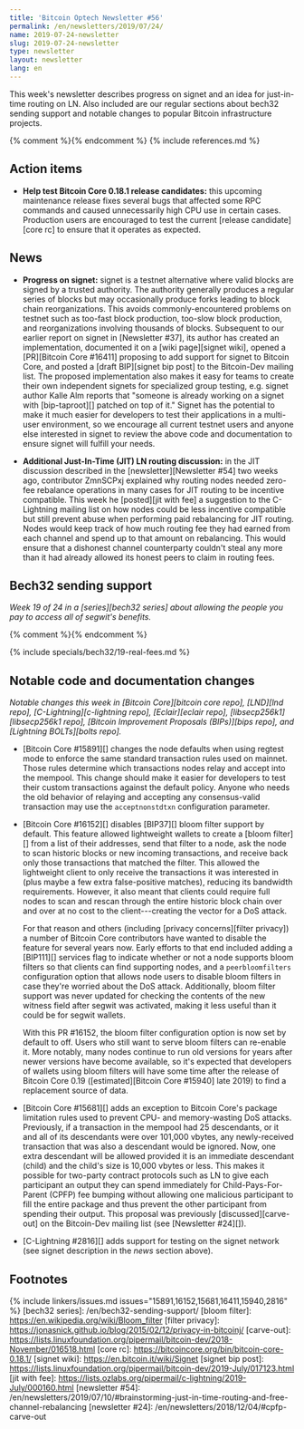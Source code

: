 ```yaml
---
title: 'Bitcoin Optech Newsletter #56'
permalink: /en/newsletters/2019/07/24/
name: 2019-07-24-newsletter
slug: 2019-07-24-newsletter
type: newsletter
layout: newsletter
lang: en
---
```

This week's newsletter describes progress on signet and an idea for just-in-time
routing on LN.  Also included are our regular sections about bech32
sending support and notable changes to popular Bitcoin infrastructure
projects.

{% comment %}<!-- include references.md below the fold but above any Jekyll/Liquid variables-->{% endcomment %}
{% include references.md %}

## Action items

- **Help test Bitcoin Core 0.18.1 release candidates:** this upcoming
  maintenance release fixes several bugs that affected some RPC
  commands and caused unnecessarily high CPU use in certain cases.
  Production users are encouraged to test the current [release
  candidate][core rc] to ensure that it operates as expected.

## News

- **Progress on signet:** signet is a testnet alternative where valid
  blocks are signed by a trusted authority.  The authority generally produces
  a regular series of blocks but may occasionally produce forks leading
  to block chain reorganizations.  This avoids commonly-encountered
  problems on testnet such as too-fast block production, too-slow block
  production, and reorganizations involving thousands of blocks.
  Subsequent to our earlier report on signet in [Newsletter #37], its
  author has created an implementation, documented it on a [wiki
  page][signet wiki], opened a [PR][Bitcoin Core #16411] proposing to
  add support for signet to Bitcoin Core, and posted a [draft
  BIP][signet bip post] to the Bitcoin-Dev mailing list.
  The proposed implementation also makes it easy for teams to create
  their own independent signets for specialized group testing, e.g.
  signet author Kalle Alm reports that "someone is already working on a
  signet with [bip-taproot][] patched on top of it."
  Signet has the
  potential to make it much easier for developers to test their
  applications in a multi-user environment, so we encourage all current
  testnet users and anyone else interested in signet to review the
  above code and documentation to ensure signet will fulfill your needs.

- **Additional Just-In-Time (JIT) LN routing discussion:** in the JIT
  discussion described in the [newsletter][Newsletter #54] two weeks ago,
  contributor ZmnSCPxj explained why routing nodes needed zero-fee
  rebalance operations in many cases for JIT routing to be incentive
  compatible.  This week he [posted][jit with fee] a suggestion to the C-Lightning
  mailing list on how nodes could be less incentive compatible but still
  prevent abuse when performing paid rebalancing for JIT routing.
  Nodes would keep track of how much routing fee they had earned from each
  channel and spend up to that amount on rebalancing.  This would ensure
  that a dishonest channel counterparty couldn't steal any more than it
  had already allowed its honest peers to claim in routing fees.

## Bech32 sending support

*Week 19 of 24 in a [series][bech32 series] about allowing the people
you pay to access all of segwit's benefits.*

{% comment %}<!-- weekly reminder for harding: check Bech32 Adoption
wiki page for changes -->{% endcomment %}

{% include specials/bech32/19-real-fees.md %}

## Notable code and documentation changes

*Notable changes this week in [Bitcoin Core][bitcoin core repo],
[LND][lnd repo], [C-Lightning][c-lightning repo], [Eclair][eclair repo],
[libsecp256k1][libsecp256k1 repo], [Bitcoin Improvement Proposals
(BIPs)][bips repo], and [Lightning BOLTs][bolts repo].*

- [Bitcoin Core #15891][] changes the node defaults when using
  regtest mode to enforce the same standard transaction rules used on
  mainnet.  Those rules determine which transactions nodes relay and
  accept into the mempool.  This change should make it easier for
  developers to test their custom transactions against the default
  policy.  Anyone who needs the old behavior of relaying and accepting
  any consensus-valid transaction may use the `acceptnonstdtxn`
  configuration parameter.

- [Bitcoin Core #16152][] disables [BIP37][] bloom filter support by
  default.  This feature allowed lightweight wallets to create a [bloom
  filter][] from a list of their addresses, send that filter to a node,
  ask the node to scan historic blocks or new incoming transactions, and
  receive back only those transactions that matched the filter.  This
  allowed the lightweight client to only receive the transactions it was
  interested in (plus maybe a few extra false-positive matches),
  reducing its bandwidth requirements.  However, it also meant that
  clients could require full nodes to scan and rescan through the entire
  historic block chain over and over at no cost to the client---creating
  the vector for a DoS attack.

  For that reason and others (including [privacy concerns][filter
  privacy]) a number of Bitcoin Core contributors have wanted to disable
  the feature for several years now.  Early efforts to that end
  included adding a [BIP111][] services flag to indicate whether or
  not a node supports bloom filters so that clients can find
  supporting nodes, and a `peerbloomfilters` configuration option that
  allows node users to disable bloom filters in case they're worried
  about the DoS attack.  Additionally, bloom filter support was never
  updated for checking the contents of the new witness field after
  segwit was activated, making it less useful than it could be for
  segwit wallets.

  With this PR #16152, the bloom filter configuration option is now
  set by default to off.  Users who still want to serve bloom filters
  can re-enable it.  More notably, many nodes continue to run old versions
  for years after newer versions have become available, so it's
  expected that developers of wallets using bloom filters will have
  some time after the release of Bitcoin Core 0.19
  ([estimated][Bitcoin Core #15940] late 2019) to find a replacement
  source of data.

- [Bitcoin Core #15681][] adds an exception to Bitcoin Core's
  package limitation rules used to prevent CPU- and memory-wasting DoS
  attacks.  Previously, if a transaction in the mempool had 25
  descendants, or it and all of its descendants were over 101,000 vbytes,
  any newly-received transaction that was also a descendant would be
  ignored.  Now, one extra descendant will be allowed provided it is an
  immediate descendant (child) and the child's size is 10,000 vbytes or
  less.  This makes it possible for two-party contract protocols such as
  LN to give each participant an output they can spend immediately for
  Child-Pays-For-Parent (CPFP) fee bumping without allowing one malicious
  participant to fill the entire package and thus prevent the other
  participant from spending their output.  This proposal was previously
  [discussed][carve-out] on the Bitcoin-Dev mailing list (see
  [Newsletter #24][]).

- [C-Lightning #2816][] adds support for testing on the signet network
  (see signet description in the *news* section above).

## Footnotes

{% include linkers/issues.md issues="15891,16152,15681,16411,15940,2816" %}
[bech32 series]: /en/bech32-sending-support/
[bloom filter]: https://en.wikipedia.org/wiki/Bloom_filter
[filter privacy]: https://jonasnick.github.io/blog/2015/02/12/privacy-in-bitcoinj/
[carve-out]: https://lists.linuxfoundation.org/pipermail/bitcoin-dev/2018-November/016518.html
[core rc]: https://bitcoincore.org/bin/bitcoin-core-0.18.1/
[signet wiki]: https://en.bitcoin.it/wiki/Signet
[signet bip post]: https://lists.linuxfoundation.org/pipermail/bitcoin-dev/2019-July/017123.html
[jit with fee]: https://lists.ozlabs.org/pipermail/c-lightning/2019-July/000160.html
[newsletter #54]: /en/newsletters/2019/07/10/#brainstorming-just-in-time-routing-and-free-channel-rebalancing
[newsletter #24]: /en/newsletters/2018/12/04/#cpfp-carve-out
